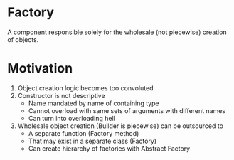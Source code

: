 # Factory
A component responsible solely for the wholesale (not piecewise) creation of objects.

# Motivation
1. Object creation logic becomes too convoluted
2. Constructor is not descriptive
    * Name mandated by name of containing type
    * Cannot overload with same sets of arguments with different names
    * Can turn into overloading hell
3. Wholesale object creation (Builder is piecewise) can be outsourced to
    * A separate function (Factory method)
    * That may exist in a separate class (Factory)
    * Can create hierarchy of factories with Abstract Factory
    
